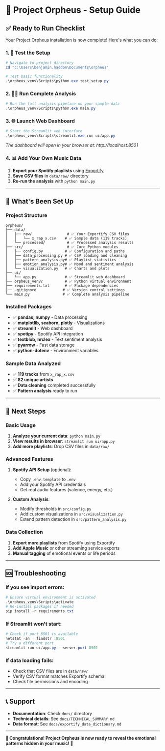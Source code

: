 # 🎵 Project Orpheus - Setup Guide

## ✅ **Ready to Run Checklist**

Your Project Orpheus installation is now complete! Here's what you can do:

### **1. 🧪 Test the Setup**
```powershell
# Navigate to project directory
cd "c:\Users\benjamin.haddon\Documents\orpheus"

# Test basic functionality
.\orpheus_venv\Scripts\python.exe test_setup.py
```

### **2. 🏃‍♂️ Run Complete Analysis**
```powershell
# Run the full analysis pipeline on your sample data
.\orpheus_venv\Scripts\python.exe main.py
```

### **3. 🌐 Launch Web Dashboard**
```powershell
# Start the Streamlit web interface
.\orpheus_venv\Scripts\streamlit.exe run ui/app.py
```
*The dashboard will open in your browser at: http://localhost:8501*

### **4. 📊 Add Your Own Music Data**

1. **Export your Spotify playlists** using [Exportify](https://github.com/watsonbox/exportify)
2. **Save CSV files** in `data/raw/` directory
3. **Re-run the analysis** with `python main.py`

---

## 🔧 **What's Been Set Up**

### **Project Structure**
```
orpheus/
├── data/
│   ├── raw/                # ✅ Your Exportify CSV files
│   │   └── x_rap_x.csv    # ✅ Sample data (119 tracks)
│   └── processed/          # ✅ Processed analysis results
├── src/                    # ✅ Core Python modules
│   ├── config.py          # ✅ Configuration and paths
│   ├── data_processing.py # ✅ CSV loading and cleaning
│   ├── pattern_analysis.py# ✅ Playlist statistics
│   ├── emotion_analysis.py# ✅ Mood and sentiment analysis
│   └── visualization.py   # ✅ Charts and plots
├── ui/
│   └── app.py             # ✅ Streamlit web dashboard
├── orpheus_venv/          # ✅ Python virtual environment
├── requirements.txt       # ✅ Package dependencies
├── .gitignore            # ✅ Version control settings
└── main.py               # ✅ Complete analysis pipeline
```

### **Installed Packages**
- ✅ **pandas, numpy** - Data processing
- ✅ **matplotlib, seaborn, plotly** - Visualizations
- ✅ **streamlit** - Web dashboard
- ✅ **spotipy** - Spotify API integration
- ✅ **textblob, nrclex** - Text sentiment analysis
- ✅ **pyarrow** - Fast data storage
- ✅ **python-dotenv** - Environment variables

### **Sample Data Analyzed**
- ✅ **119 tracks** from `x_rap_x.csv`
- ✅ **82 unique artists**
- ✅ **Data cleaning** completed successfully
- ✅ **Pattern analysis** ready to run

---

## 🚀 **Next Steps**

### **Basic Usage**
1. **Analyze your current data**: `python main.py`
2. **View results in browser**: `streamlit run ui/app.py`
3. **Add more playlists**: Drop CSV files in `data/raw/`

### **Advanced Features**
1. **Spotify API Setup** (optional):
   - Copy `.env.template` to `.env`
   - Add your Spotify API credentials
   - Get real audio features (valence, energy, etc.)

2. **Custom Analysis**:
   - Modify thresholds in `src/config.py`
   - Add custom visualizations in `src/visualization.py`
   - Extend pattern detection in `src/pattern_analysis.py`

### **Data Collection**
1. **Export more playlists** from Spotify using Exportify
2. **Add Apple Music** or other streaming service exports
3. **Manual tagging** of emotional events or life periods

---

## 🆘 **Troubleshooting**

### **If you see import errors:**
```powershell
# Ensure virtual environment is activated
.\orpheus_venv\Scripts\activate
# Re-install packages if needed
pip install -r requirements.txt
```

### **If Streamlit won't start:**
```powershell
# Check if port 8501 is available
netstat -an | findstr :8501
# Try a different port
streamlit run ui/app.py --server.port 8502
```

### **If data loading fails:**
- Check that CSV files are in `data/raw/`
- Verify CSV format matches Exportify schema
- Check file permissions and encoding

---

## 📞 **Support**

- **Documentation**: Check `docs/` directory
- **Technical details**: See `docs/TECHNICAL_SUMMARY.md`
- **Data format**: See `docs/exportify_data_dictionary.md`

---

**🎉 Congratulations! Project Orpheus is now ready to reveal the emotional patterns hidden in your music! 🎉**
